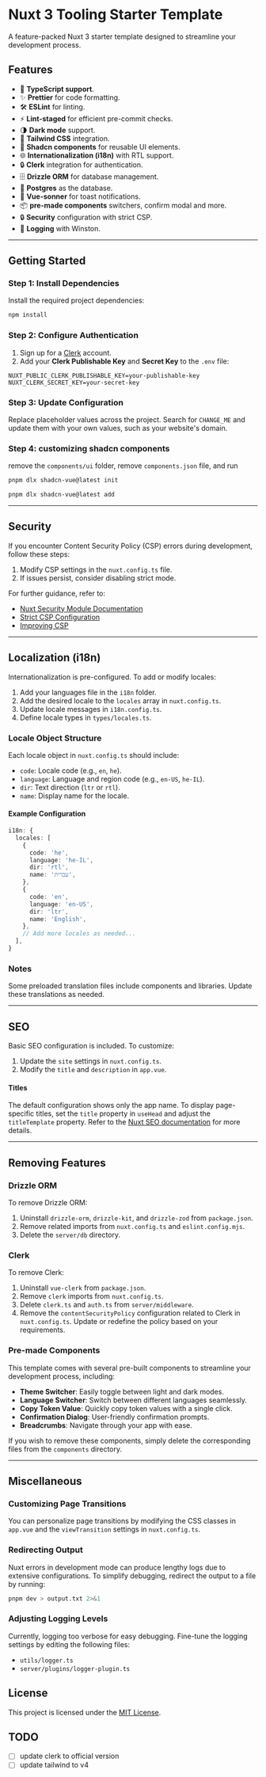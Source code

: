 # Nuxt 3 Tooling Starter Template

A feature-packed Nuxt 3 starter template designed to streamline your development process.

## Features

- 📘 **TypeScript support**.
- ✨ **Prettier** for code formatting.
- 🛠️ **ESLint** for linting.
- ⚡ **Lint-staged** for efficient pre-commit checks.
- 🌗 **Dark mode** support.
- 🎨 **Tailwind CSS** integration.
- 🧩 **Shadcn components** for reusable UI elements.
- 🌐 **Internationalization (i18n)** with RTL support.
- 🔒 **Clerk** integration for authentication.
- 🗄️ **Drizzle ORM** for database management.
- 🐘 **Postgres** as the database.
- 🔔 **Vue-sonner** for toast notifications.
- 📦 **pre-made components** switchers, confirm modal and more.
- 🔒 **Security** configuration with strict CSP.
- 📝 **Logging** with Winston.

---

## Getting Started

### Step 1: Install Dependencies

Install the required project dependencies:

```bash
npm install
```

### Step 2: Configure Authentication

1. Sign up for a [Clerk](https://clerk.dev) account.
2. Add your **Clerk Publishable Key** and **Secret Key** to the `.env` file:

```env
NUXT_PUBLIC_CLERK_PUBLISHABLE_KEY=your-publishable-key
NUXT_CLERK_SECRET_KEY=your-secret-key
```

### Step 3: Update Configuration

Replace placeholder values across the project. Search for `CHANGE_ME` and update them with your own values, such as your website's domain.

### Step 4: customizing shadcn components

remove the `components/ui` folder, remove `components.json` file, and run

```bash
pnpm dlx shadcn-vue@latest init

pnpm dlx shadcn-vue@latest add
```

---

## Security

If you encounter Content Security Policy (CSP) errors during development, follow these steps:

1. Modify CSP settings in the `nuxt.config.ts` file.
2. If issues persist, consider disabling strict mode.

For further guidance, refer to:

- [Nuxt Security Module Documentation](https://nuxt-security.vercel.app/headers/csp)
- [Strict CSP Configuration](https://nuxt-security.vercel.app/advanced/strict-csp)
- [Improving CSP](https://nuxt-security.vercel.app/advanced/improve-security)

---

## Localization (i18n)

Internationalization is pre-configured. To add or modify locales:

1. Add your languages file in the `i18n` folder.
2. Add the desired locale to the `locales` array in `nuxt.config.ts`.
3. Update locale messages in `i18n.config.ts`.
4. Define locale types in `types/locales.ts`.

### Locale Object Structure

Each locale object in `nuxt.config.ts` should include:

- `code`: Locale code (e.g., `en`, `he`).
- `language`: Language and region code (e.g., `en-US`, `he-IL`).
- `dir`: Text direction (`ltr` or `rtl`).
- `name`: Display name for the locale.

#### Example Configuration

```ts
i18n: {
  locales: [
    {
      code: 'he',
      language: 'he-IL',
      dir: 'rtl',
      name: 'עברית',
    },
    {
      code: 'en',
      language: 'en-US',
      dir: 'ltr',
      name: 'English',
    },
    // Add more locales as needed...
  ],
}
```

### Notes

Some preloaded translation files include components and libraries. Update these translations as needed.

---

## SEO

Basic SEO configuration is included. To customize:

1. Update the `site` settings in `nuxt.config.ts`.
2. Modify the `title` and `description` in `app.vue`.

#### Titles

The default configuration shows only the app name. To display page-specific titles, set the `title` property in `useHead` and adjust the `titleTemplate` property. Refer to the [Nuxt SEO documentation](https://nuxtseo.com/learn/mastering-meta/titles) for more details.

---

## Removing Features

### Drizzle ORM

To remove Drizzle ORM:

1. Uninstall `drizzle-orm`, `drizzle-kit`, and `drizzle-zod` from `package.json`.
2. Remove related imports from `nuxt.config.ts` and `eslint.config.mjs`.
3. Delete the `server/db` directory.

### Clerk

To remove Clerk:

1. Uninstall `vue-clerk` from `package.json`.
2. Remove `clerk` imports from `nuxt.config.ts`.
3. Delete `clerk.ts` and `auth.ts` from `server/middleware`.
4. Remove the `contentSecurityPolicy` configuration related to Clerk in `nuxt.config.ts`. Update or redefine the policy based on your requirements.

### Pre-made Components

This template comes with several pre-built components to streamline your development process, including:

- **Theme Switcher**: Easily toggle between light and dark modes.
- **Language Switcher**: Switch between different languages seamlessly.
- **Copy Token Value**: Quickly copy token values with a single click.
- **Confirmation Dialog**: User-friendly confirmation prompts.
- **Breadcrumbs**: Navigate through your app with ease.

If you wish to remove these components, simply delete the corresponding files from the `components` directory.

---

## Miscellaneous

### Customizing Page Transitions

You can personalize page transitions by modifying the CSS classes in `app.vue` and the `viewTransition` settings in `nuxt.config.ts`.

### Redirecting Output

Nuxt errors in development mode can produce lengthy logs due to extensive configurations. To simplify debugging, redirect the output to a file by running:

```bash
pnpm dev > output.txt 2>&1
```

### Adjusting Logging Levels

Currently, logging too verbose for easy debugging. Fine-tune the logging settings by editing the following files:

- `utils/logger.ts`
- `server/plugins/logger-plugin.ts`

## License

This project is licensed under the [MIT License](./LICENSE).

## TODO

- [ ] update clerk to official version
- [ ] update tailwind to v4
